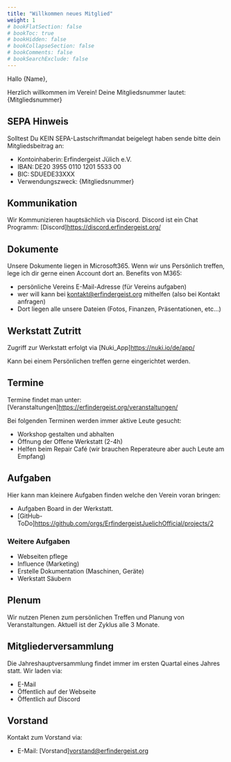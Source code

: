 ```yaml
---
title: "Willkommen neues Mitglied"
weight: 1
# bookFlatSection: false
# bookToc: true
# bookHidden: false
# bookCollapseSection: false
# bookComments: false
# bookSearchExclude: false
---
```


Hallo {Name},

Herzlich willkommen im Verein!
Deine Mitgliedsnummer lautet: {Mitgliedsnummer}

## SEPA Hinweis

Solltest Du KEIN SEPA-Lastschriftmandat beigelegt haben sende bitte dein Mitgliedsbeitrag an:

- Kontoinhaberin: Erfindergeist Jülich e.V.
- IBAN: DE20 3955 0110 1201 5533 00
- BIC: SDUEDE33XXX
- Verwendungszweck: {Mitgliedsnummer}

## Kommunikation

Wir Kommunizieren hauptsächlich via Discord. Discord ist ein Chat Programm:
[Discord]<https://discord.erfindergeist.org/>

## Dokumente

Unsere Dokumente liegen in Microsoft365. Wenn wir uns Persönlich treffen, lege ich dir gerne einen Account dort an.
Benefits von M365:

- persönliche Vereins E-Mail-Adresse (für Vereins aufgaben)
- wer will kann bei <kontakt@erfindergeist.org> mithelfen (also bei Kontakt anfragen)
- Dort liegen alle unsere Dateien (Fotos, Finanzen, Präsentationen, etc...)

## Werkstatt Zutritt

Zugriff zur Werkstatt erfolgt via
[Nuki_App]<https://nuki.io/de/app/>

Kann bei einem Persönlichen treffen gerne eingerichtet werden.

## Termine

Termine findet man unter:
[Veranstaltungen]<https://erfindergeist.org/veranstaltungen/>

Bei folgenden Terminen werden immer aktive Leute gesucht:

- Workshop gestalten und abhalten
- Öffnung der Offene Werkstatt (2-4h)
- Helfen beim Repair Café (wir brauchen Reperateure aber auch Leute am Empfang)

## Aufgaben

Hier kann man kleinere Aufgaben finden welche den Verein voran bringen:

- Aufgaben Board in der Werkstatt.
- [GitHub-ToDo]<https://github.com/orgs/ErfindergeistJuelichOfficial/projects/2>

### Weitere Aufgaben

- Webseiten pflege
- Influence (Marketing)
- Erstelle Dokumentation (Maschinen, Geräte)
- Werkstatt Säubern

## Plenum

Wir nutzen Plenen zum persönlichen Treffen und Planung von Veranstaltungen. Aktuell ist der Zyklus alle 3 Monate.

## Mitgliederversammlung

Die Jahreshauptversammlung findet immer im ersten Quartal eines Jahres statt.
Wir laden via:

- E-Mail
- Öffentlich auf der Webseite
- Öffentlich auf Discord

## Vorstand

Kontakt zum Vorstand via:

- E-Mail: [Vorstand]<vorstand@erfindergeist.org>
